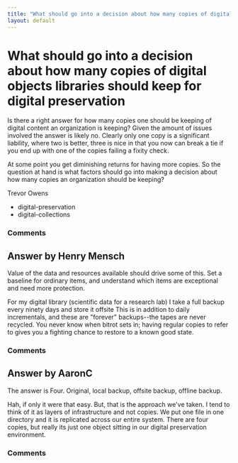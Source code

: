 ```yaml
---
title: "What should go into a decision about how many copies of digital objects libraries should keep for digital preservation"
layout: default
---
```

What should go into a decision about how many copies of digital objects libraries should keep for digital preservation
=====================
Is there a right answer for how many copies one should be keeping of
digital content an organization is keeping? Given the amount of issues
involved the answer is likely no. Clearly only one copy is a significant
liability, where two is better, three is nice in that you now can break
a tie if you end up with one of the copies failing a fixity check.

At some point you get diminishing returns for having more copies. So the
question at hand is what factors should go into making a decision about
how many copies an organization should be keeping?

Trevor Owens

<ul class="tags"><li class="tag">digital-preservation</li><li class="tag">digital-collections</li></ul>

### Comments ###


Answer by Henry Mensch
----------------
Value of the data and resources available should drive some of this. Set
a baseline for ordinary items, and understand which items are
exceptional and need more protection.

For my digital library (scientific data for a research lab) I take a
full backup every ninety days and store it offsite This is in addition
to daily incrementals, and these are "forever" backups--the tapes are
never recycled. You never know when bitrot sets in; having regular
copies to refer to gives you a fighting chance to restore to a known
good state.

### Comments ###

Answer by AaronC
----------------
The answer is Four. Original, local backup, offsite backup, offline
backup.

Hah, if only it were that easy. But, that is the approach we've taken. I
tend to think of it as layers of infrastructure and not copies. We put
one file in one directory and it is replicated across our entire system.
There are four copies, but really its just one object sitting in our
digital preservation environment.

### Comments ###

